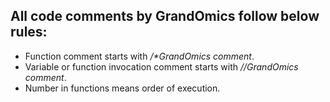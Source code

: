 ## All code comments by GrandOmics follow below rules: ##
- Function comment starts with */\*GrandOmics comment*.
- Variable or function invocation comment starts with *//GrandOmics comment*.
- Number in functions means order of execution.